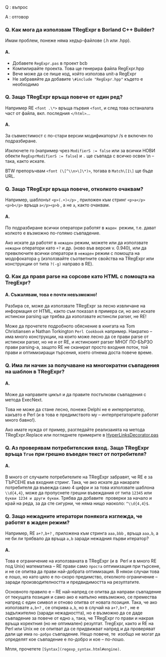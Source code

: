 Q
: въпрос

A
: отговор

### Q. Как мога да използвам TRegExpr в Borland C++ Builder?

Имам проблем, понеже няма хедър-файлове (.h или .hpp).

#### A.
* Добавете `RegExpr.pas` в проект bcb
* Компилирайте проекта. Това ще генерира файла RegExpr.hpp
* Вече може да се пише код, който използва unit-а RegExpr
* Не забравяйте да добавите `\#include "RegExpr.hpp"` където е необходимо

### Q. Защо TRegExpr връща повече от един ред?

Например RE `<font .\*>` връща първия `<font`, и след това
останалата част от файла, вкл. последния `</html>`...

#### A.
За съвместимост с по-стари версии модификаторът /s е включен по
подразбиране.

Изключете го (например чрез `ModifierS := false` или за всички НОВИ обекти
`RegExprModifierS := false`) и `.` ще съвпада с всичко освен \\n – така,
както искате.

BTW препоръчвам `<font (\[^\\n>\]\*)>`, тогава в `Match\[1\]` ще
бъде URL.

### Q. Защо TRegExpr връща повече, отколкото очаквам?

Например, шаблонът `<p>(.+)</p>` , приложен към стринг
`<p>a</p><p>b</p>` връща `a</p><p>b`
, а не `a`, както очаквам.

#### A.
По подразбиране всички оператори работят в `жаден`  режим, т.е. дават
колкото е възможно по-голямо съвпадение.

Ако искате да работят в `нежаден` режим, можете или да използвате
`нежадни` оператори като `+?` и др. (ново във версия v. 0.940), или да
превключите всички оператори в `нежаден` режим с помощта на модофокатора
`g` (използвайте съответните свойства на TRegExpr или конструкции от
типа `?(-g)` направо в RE).

### Q. Как да правя parse на сорсове като HTML с помощта на TregExpr?

#### A. Съжалявам, това е почти невъзможно!

Разбира се, може да използвате TRegExpr за лесно извличане на информация
от HTML, както съм показал в примера си, но ако искате истински parsing
ще трябва да използвате истинсли parser, не RE!

Може да прочетете подробното обяснение в книгата на Tom Christiansen и
Nathan Torkington `Perl Cookbook` например. Накратко – има много
конструкции, на които може лесно да се прави parse от истински parser,
но не и от RE, и истинският parser МНОГ ПО-БЪРЗО прави parsing-а, защото
RE не сканират просто входния поток, той прави и оптимизиращи търсения,
което отнема доста повече време.

### Q. Има ли начин за получаване на многократни съвпадения на шаблон в TRegExpr?

#### A.
Може да направите цикъл и да правите постъпкови съвпадения с метода
ExecNext.

Това не може да стане лесно, понеже Delphi не е интерпретатор, какъвто е
Perl (и в това е предимството му – интерпретаторите работят много
бавно!).

Ако имате нужда от пример, разгледайте реализаията на метода
TRegExpr.Replace или погледнете примерите в
[HyperLinksDecorator.pas](#hyperlinksdecorator.html)

### Q. Аз проверявам потребителския вход. Защо TRegExpr връща `True` при грешно въведен текст от потребителя?

#### A.
В много от случаите потребителите на TRegExpr забравят, че RE е за
ТЪРСЕНЕ във входния стринг. Така, че ако искате да накарате потребителя
да въвежда само 4 цифри и за това използвате шаблона `\\d{4,4}`, може да
пропуснете грешни въвеждания от типа `12345` или `букви 1234 и други
букви`. Трябва да добавите  проверки за начало и край на реда, за да сте
сигурни, че няма нищо наоколо: `^\\d{4,4}$`.

### Q. Защо нежадните итератори понякога изглежда, че работят в жаден режим?

Например, RE `a+?,b+?` , приложена към стринга `aaa,bbb` , връща
`aaa,b`, а не би ли трябвало да връща `a,b` заради нежадния първи
итератор?

#### A.
Това е ограничение на използваната в TRegExpr (и в  Perl и в много RE
под Unix) математика – RE прави само `проста` оптимизация при търсене, и
не се опитва да прави най-добрата оптимизация. В някои случаи това е
лошо, но като цяло е по-скоро предимство, отколкото ограничение – заради
производителността и предвидимостта на резултатите.

Основното правило е – RE най-напред се опитва да направи съвпадение от
текущата позиция и само ако е напълно невъзможно, се премества напред с
един символ и отново опитва от новата позиция. Така, че ако използвате
`a,b+?` , се открива `a,b`, но в случай на `a+?,b+?` , не е задължително
(заради нежадността), но е възможно да се даде съвпадение за повече от
едно `a`, така, че TRegExpr го прави и накрая връща коректния (но не
оптимален) резултат. TregExpr, както и RE на Perl или Unix не се опитват
да се придвижват напред и да проверяват дали ще има `по-добро`
съвпадение. Нещо повече, те  изобщо не могат да определят кое съвпадение
е по-добро и кое – по-лошо.

Мпля, прочетете
`[Syntax](regexp_syntax.html#engine)`.
